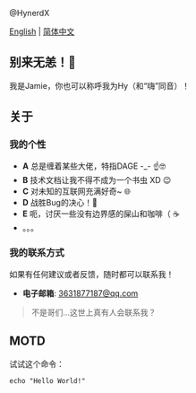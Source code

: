 @HynerdX

[English](README.md) | [简体中文](自述文件.md)

## 别来无恙！👋
我是Jamie，你也可以称呼我为Hy（和“嗨”同音）！

## 关于
### 我的个性
  - **A** 总是缠着某些大佬，特指DAGE -_- ☝️🤓
  - **B** 技术文档让我不得不成为一个书虫 XD 😉
  - **C** 对未知的互联网充满好奇~ 🌐
  - **D** 战胜Bug的决心！🐛
  - **E** 呃，讨厌一些没有边界感的屎山和咖啡（ ☕️
  - 。。。
### 我的联系方式
如果有任何建议或者反馈，随时都可以联系我！
  - **电子邮箱**: 3631877187@qq.com
>不是哥们...这世上真有人会联系我？

## MOTD
试试这个命令：
```shell
echo "Hello World!"
